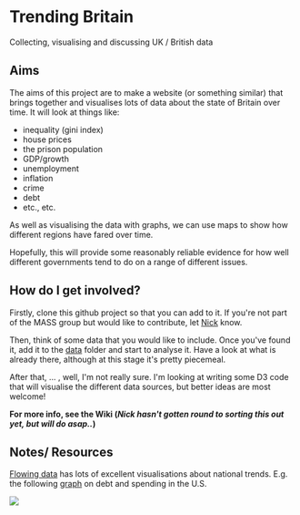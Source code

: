 # Trending Britain
Collecting, visualising and discussing UK / British data

## Aims

The aims of this project are to make a website (or something similar) that brings together and visualises lots of data about the state of Britain over time. It will look at things like:

 -  inequality (gini index)
 -  house prices
 -  the prison population
 -  GDP/growth
 -  unemployment
 -  inflation
 -  crime
 -  debt
 -  etc., etc.

As well as visualising the data with graphs, we can use maps to show how different regions have fared over time.

Hopefully, this will provide some reasonably reliable evidence for how well different governments tend to do on a range of different issues.

## How do I get involved?

Firstly, clone this github project so that you can add to it. If you're not part of the MASS group but would like to contribute, let [Nick](mailto:n.s.malleson@leeds.ac.uk) know.

Then, think of some data that you would like to include. Once you've found it, add it to the [data](./data) folder and start to analyse it. Have a look at what is already there, although at this stage it's pretty piecemeal.

After that,  ... , well, I'm not really sure. I'm looking at writing some D3 code that will visualise the different data sources, but better ideas are most welcome!  

**For more info, see the Wiki (_Nick hasn't gotten round to sorting this out yet, but will do asap.._)**

<!--

## Data Overview

What data we want, where we might be able to get it from, whether we have everything that we need, etc.

<table>

	<thead>
		<tr><td>Indicator</td><td>Notes</td><td>Where to find it?</td><td>Complete</td></tr>
	</thead>
	
	<tbody>
		<tr>
			<td>Gini Index</td>
			<td>Often used to describe the wealth (or income) gap</td>
			<td>See [./data/gini/README.md](./data/gini/README.md)</td>
			<td>No</td>
		</tr>
		<tr>
			<td></td>
			<td></td>
			<td></td>
			<td></td>
		</tr>
		<tr>
			<td></td>
			<td></td>
			<td></td>
			<td></td>
		</tr>
		<tr>
			<td></td>
			<td></td>
			<td></td>
			<td></td>
		</tr>
		
	
	</tbody>

</table>
-->

## Notes/ Resources

[Flowing data](http://projects.flowingdata.com/) has lots of excellent visualisations about national trends. E.g. the following [graph](http://projects.flowingdata.com/atlas/government/receipts-expenditures-and-debt/) on debt and spending in the U.S.

<a href="http://projects.flowingdata.com/atlas/government/receipts-expenditures-and-debt/"><img src="http://i2.wp.com/projects.flowingdata.com/atlas/wp-content/uploads/2015/07/fiscal-chart1.png?resize=2200%2C2167"/></a>